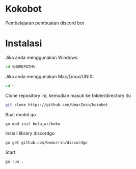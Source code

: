 # Kokobot

Pembelajaran pembuatan discord bot 

# Instalasi

Jika anda menggunakan Windows:

```.sh
cd %HOMEPATH%
```

Jika anda menggunakan Mac/Linux/UNIX:

```.sh 
cd ~
```

Clone repository ini, kemudian masuk ke folder/directory itu

```.sh 
git clone https://github.com/UmarZein/kokobot
```

Buat modul go

```.sh
go mod init belajar/koko
```

Install library discordgo

```.sh
go get github.com/bwmarrin/discordgo
```

Start

```.sh 
go run .
```
